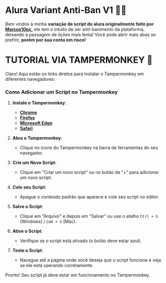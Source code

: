 # Alura Variant Anti-Ban V1 👾👾

Bem vindos à minha **variação de script do alura originalmente feito por **[Marcos10pc](https://github.com/marcos10pc)**,** ele tem o intuito de ser anti-banimento da plataforma, deixando a passagem de lições mais lenta! Você pode abrir mais abas se prefirir, **porém por sua conta em risco!**



# TUTORIAL VIA TAMPERMONKEY 👻

Claro! Aqui estão os links diretos para instalar o Tampermonkey em diferentes navegadores:

### Como Adicionar um Script no Tampermonkey

1. **Instale o Tampermonkey**:
   - **[Chrome](https://chromewebstore.google.com/detail/tampermonkey/dhdgffkkebhmkfjojejmpbldmpobfkfo?hl=pt-BR)** 
   - **[Firefox](https://addons.mozilla.org/pt-BR/firefox/addon/tampermonkey/)** 
   - **[Microsoft Edge](https://microsoftedge.microsoft.com/addons/detail/tampermonkey/ikdkepebmhkgjlmnpokbcgimjfjcficc)**
   - **[Safari](https://apps.apple.com/us/app/tampermonkey/id1482490089)**

2. **Abra o Tampermonkey**:
   - Clique no ícone do Tampermonkey na barra de ferramentas do seu navegador.

3. **Crie um Novo Script**:
   - Clique em "Criar um novo script" ou no botão de “+” para adicionar um novo script.

4. **Cole seu Script**:
   - Apague o conteúdo padrão que aparece e cole seu script no editor.

5. **Salve o Script**:
   - Clique em "Arquivo" e depois em "Salvar" ou use o atalho `Ctrl + S` (Windows) / `Cmd + S` (Mac).

6. **Ative o Script**:
   - Verifique se o script está ativado (o botão deve estar azul).

7. **Teste o Script**:
   - Navegue até a página onde você deseja que o script funcione e veja se ele está operando corretamente.

Pronto! Seu script já deve estar em funcionamento no Tampermonkey.


